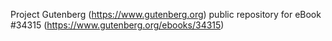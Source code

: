 Project Gutenberg (https://www.gutenberg.org) public repository for eBook #34315 (https://www.gutenberg.org/ebooks/34315)
